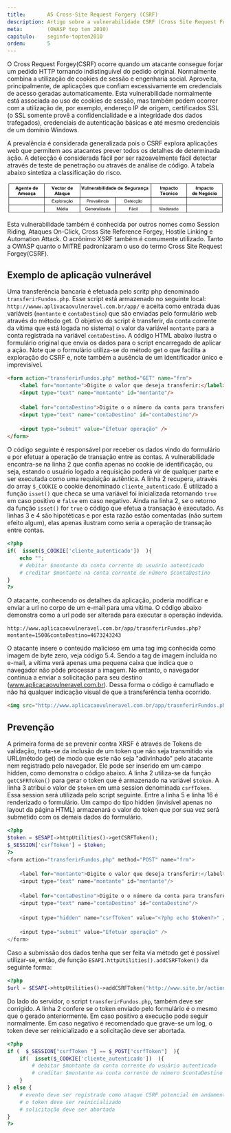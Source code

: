 ```yaml
---
title:       A5 Cross-Site Request Forgery (CSRF)
description: Artigo sobre a vulnerabilidade CSRF (Cross Site Request Forgery), quinto item da lista TOP 10 da WOASP
meta:        (OWASP top ten 2010)
capitulo:    seginfo-topten2010
ordem:       5
---
```



O Cross Request Forgey(CSRF) ocorre quando um atacante consegue forjar um pedido HTTP tornando indistinguível do pedido
 original. Normalmente combina a utilização de cookies de sessão e engenharia social. Aproveita, principalmente, de
aplicações que confiam excessivamente em credenciais de acesso geradas automaticamente. Esta vulnerabilidade normalmente
está associada ao uso de cookies de sessão, mas também podem ocorrer com a utilização de, por exemplo, endereço IP de
origem, certificados SSL (o SSL somente provê a confidencialidade e a integridade dos dados trafegados), credenciais de
autenticação básicas e até mesmo credenciais de um domínio Windows.

A prevalência é considerada generalizada pois o CSRF explora aplicações web que permitem aos atacantes prever todos os
detalhes de determinada ação. A detecção é considerada fácil por ser razoavelmente fácil detectar através de teste de
penetração ou através de análise de código. A tabela abaixo sintetiza a classificação do risco.

![Mapeamento de risco CSRF - Cross Site Request Forgery](tabela-risco.png "Mapeamento de risco CSRF - Cross Site Request Forgery")


Esta vulnerabilidade também é conhecida por outros nomes como Session Riding, Ataques On-Click, Cross Site Reference
Forgey, Hostile Linking e Automation Attack. O acrônimo XSRF também é comumente utilizado. Tanto a OWASP quanto o MITRE
padronizaram o uso do termo Cross Site Request Forgey(CSRF).



Exemplo de aplicação vulnerável
---

Uma transferência bancaria é efetuada pelo scritp php denominado `transferirFundos.php`. Esse script está armazenado
no seguinte local:  `http://wwww.aplivacaovulneravel.com.br/app/` e aceita como entrada duas variáveis (`montante` e
`contaDestino`) que são enviadas pelo formulário web através do método get. O objetivo do script é transferir, da conta
corrente da vítima que está logada no sistema) o valor da variável `montante` para a conta registrada na variável
`contaDestino`. A código HTML abaixo ilustra o formulário original que envia os dados para o script encarregado de aplicar a
ação. Note que o formulário utiliza-se do método get o que facilita a exploração do CSRF e, note também a ausência de
um identificador único e imprevisível.

```html
<form action="transferirFundos.php" method="GET" name="frm">
    <label for="montante">Digite o valor que deseja transferir:</label>
    <input type="text" name="montante" id="montante"/>

    <label for="contaDestino">Digite o o número da conta para transferência:</label>
    <input type="text" name="contaDestino" id="contaDestino"/>

    <input type="submit" value="Efetuar operação" />
</form>
```


O código seguinte é responsável por receber os dados vindo do formulário e por efetuar a operação de transação entre as
contas. A vulnerabilidade encontra-se na linha 2 que confia apenas no cookie de identificação, ou seja, estando o usuário
logado a requisição poderá vir de qualquer parte e ser executada como uma requisição autêntica. A linha 2 recupera,
através do array `$_COOKIE` o cookie denominado `cliente_autenticado`. É utilizado a função `isset()` que checa se uma
variável foi inicializada retornando `true` em caso positivo e `false` em caso negativo. Ainda na linha 2, se o retorno
da função `isset()` for `true` o código que efetua a transação é executado. As linhas 3 e 4 são hipotéticas e por esta
razão estão comentadas (não surtem efeito algum), elas apenas ilustram como seria a operação de transação entre contas.

```php
<?php
if(  isset($_COOKIE['cliente_autenticado'])  ){
    echo "";
    # debitar $montante da conta corrente do usuário autenticado
    # creditar $montante na conta corrente de número $contaDestino
}
?>
```

O atacante, conhecendo os detalhes da aplicação, poderia modificar e enviar a url no corpo de um e-mail para uma vítima.
O código abaixo demonstra como a url pode ser alterada para executar a operação indevida.

    http://www.aplicacaovulneravel.com.br/app/trasnferirFundos.php?montante=1500&contaDestino=4673243243

O atacante insere o conteúdo malicioso em uma tag img conhecida como imagem de byte zero, veja código 5.4. Sendo a tag
de imagem incluída no e-mail, a vítima verá apenas uma pequena caixa que indica que o navegador não pôde processar a
imagem. No entanto, o navegador continua a enviar a solicitação para seu destino (www.aplicacaovulneravel.com.br). Dessa
forma o código é camuflado e não há qualquer indicação visual de que a transferência tenha ocorrido.

```html
<img src="http://www.aplicacaovulneravel.com.br/app/trasnferirFundos.php?montante=1500&contaDestino=4673243243"  />
```




Prevenção
---

A primeira forma de se prevenir contra XRSF é através de Tokens de validação, trata-se da inclusão de um token que não
seja transmitido via URL(método get) de modo que este não seja "adivinhado" pelo atacante nem registrado pelo navegador.
Ele pode ser inserido em um campo hidden, como demonstra o código abaixo. A linha 2 utiliza-se da função `getCSFRToken()`
para gerar o token que é armazenado na variável `$token`. A linha 3 atribui o valor de `$token` em uma session denominada
`csrfToken`. Essa session será utilizada pelo script seguinte. Entre a linha 5 e linha 16 é renderizado o formulário.
Um campo do tipo hidden (invisível apenas no layout da página HTML) armazenará o valor do token que por sua vez será
submetido com os demais dados do formulário.

```php
<?php
$token = $ESAPI->httpUtilities()->getCSRFToken();
$_SESSION['csrfToken'] = $token;
?>
<form action="transferirFundos.php" method="POST" name="frm">

    <label for="montante">Digite o valor que deseja transferir:</label>
    <input type="text" name="montante" id="montante"/>

    <label for="contaDestino">Digite o o número da conta para transferência:</label>
    <input type="text" name="contaDestino" id="contaDestino"/>

    <input type="hidden" name="csrfToken" value="<?php echo $token?>" />

    <input type="submit" value="Efetuar operação" />
</form>
```

Caso a submissão dos dados tenha que ser feita via método get é possível utilizar-se, então, de função
`ESAPI.httpUtilities().addCSRFToken()` da seguinte forma:

```php
<?php
$url = $ESAPI->httpUtilities()->addCSRFToken("http://www.site.br/action?param1=1");
```


Do lado do servidor, o script `transferirFundos.php`, também deve ser corrigido. A linha 2 confere se o token enviado
pelo formulário é o mesmo que o gerado anteriormente. Em caso positivo a execução pode seguir normalmente.
Em caso negativo é recomendado que grave-se um log, o token deve ser reinicializado e a solicitação deve ser abortada.

```php
<?php
if (  $_SESSION["csrfToken "] == $_POST["csrfToken"]  ){
    if(  isset($_COOKIE['cliente_autenticado'])  ){
        # debitar $montante da conta corrente do usuário autenticado
        # creditar $montante na conta corrente de número $contaDestino
    }
} else {
    # evento deve ser registrado como ataque CSRF potencial em andamento
    # o token deve ser reinicializado
    # solicitação deve ser abortada
}
?>
```